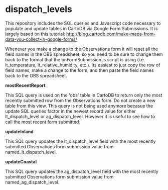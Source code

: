 dispatch_levels
===============
This repository includes the SQL queries and Javascript code necessary to populate and update tables in CartoDB via Google Form Submissions.  It is largely based on this tutorial: http://blog.cartodb.com/make-maps-from-data-you-collect-in-google-forms/

Whenever you make a change to the Observations form it will reset all the field names in the OBS spreadsheet, so you need to be sure to change them back to the format that the onFormSubmission.js script is using (i.e. lt_temperature, lt_relative_humidity, etc.).  Its easiest to just copy the row of field names, make a change to the form, and then paste the field names back to the OBS spreadsheet.

**mostRecentReport**

This SQL query is used on the 'obs' table in CartoDB to return only the most recently submitted row from the Observations form.  Do not create a new table from this view. This query is not being used anymore becasue the update SQL queries factor in the newest record value for either lt_dispatch_level or ag_dispatch_level.  However it is useful to see how to call the most recent form submitted.

**updateInland**

This SQL query updates the lt_dispatch_level field with the most recently submitted Observations form submission value from named_lt_dispatch_level.

**updateCoastal**

This SQL query updates the ag_dispatch_level field with the most recently submitted Observations form submission value from named_ag_dispatch_level.

